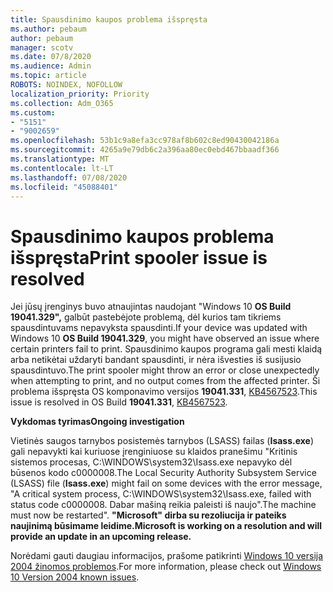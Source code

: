 ```yaml
---
title: Spausdinimo kaupos problema išspręsta
ms.author: pebaum
author: pebaum
manager: scotv
ms.date: 07/8/2020
ms.audience: Admin
ms.topic: article
ROBOTS: NOINDEX, NOFOLLOW
localization_priority: Priority
ms.collection: Adm_O365
ms.custom:
- "5151"
- "9002659"
ms.openlocfilehash: 53b1c9a8efa3cc978af8b602c8ed90430042186a
ms.sourcegitcommit: 4265a9e79db6c2a396aa80ec0ebd467bbaadf366
ms.translationtype: MT
ms.contentlocale: lt-LT
ms.lasthandoff: 07/08/2020
ms.locfileid: "45088401"
---
```

# <a name="print-spooler-issue-is-resolved"></a><span data-ttu-id="288c9-102">Spausdinimo kaupos problema išspręsta</span><span class="sxs-lookup"><span data-stu-id="288c9-102">Print spooler issue is resolved</span></span>

<span data-ttu-id="288c9-103">Jei jūsų įrenginys buvo atnaujintas naudojant "Windows 10 **OS Build 19041.329",** galbūt pastebėjote problemą, dėl kurios tam tikriems spausdintuvams nepavyksta spausdinti.</span><span class="sxs-lookup"><span data-stu-id="288c9-103">If your device was updated with Windows 10  **OS Build 19041.329**, you might have observed an issue where certain printers fail to print.</span></span> <span data-ttu-id="288c9-104">Spausdinimo kaupos programa gali mesti klaidą arba netikėtai uždaryti bandant spausdinti, ir nėra išvesties iš susijusio spausdintuvo.</span><span class="sxs-lookup"><span data-stu-id="288c9-104">The print spooler might throw an error or close unexpectedly when attempting to print, and no output comes from the affected printer.</span></span> <span data-ttu-id="288c9-105">Ši problema išspręsta OS komponavimo versijos **19041.331**, [KB4567523](https://support.microsoft.com/help/4567523/windows-10-update-kb4567523).</span><span class="sxs-lookup"><span data-stu-id="288c9-105">This issue is resolved in OS Build  **19041.331**, [KB4567523](https://support.microsoft.com/help/4567523/windows-10-update-kb4567523).</span></span>  

<span data-ttu-id="288c9-106">**Vykdomas tyrimas**</span><span class="sxs-lookup"><span data-stu-id="288c9-106">**Ongoing investigation**</span></span>

<span data-ttu-id="288c9-107">Vietinės saugos tarnybos posistemės tarnybos (LSASS) failas (**Isass.exe**) gali nepavykti kai kuriuose įrenginiuose su klaidos pranešimu "Kritinis sistemos procesas, C:\WINDOWS\system32\Isass.exe nepavyko dėl būsenos kodo c0000008.</span><span class="sxs-lookup"><span data-stu-id="288c9-107">The Local Security Authority Subsystem Service (LSASS) file (**Isass.exe**) might fail on some devices with the error message, "A critical system process, C:\WINDOWS\system32\Isass.exe, failed with status code c0000008.</span></span> <span data-ttu-id="288c9-108">Dabar mašiną reikia paleisti iš naujo".</span><span class="sxs-lookup"><span data-stu-id="288c9-108">The machine must now be restarted".</span></span>  <span data-ttu-id="288c9-109">**"Microsoft" dirba su rezoliucija ir pateiks naujinimą būsimame leidime.**</span><span class="sxs-lookup"><span data-stu-id="288c9-109">**Microsoft is working on a resolution and will provide an update in an upcoming release.**</span></span>

<span data-ttu-id="288c9-110">Norėdami gauti daugiau informacijos, prašome patikrinti [Windows 10 versija 2004 žinomos problemos](https://docs.microsoft.com/windows/release-information/status-windows-10-2004#442msgdesc).</span><span class="sxs-lookup"><span data-stu-id="288c9-110">For more information, please check out  [Windows 10 Version 2004 known issues](https://docs.microsoft.com/windows/release-information/status-windows-10-2004#442msgdesc).</span></span>